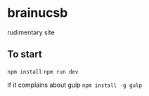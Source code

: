 # brainucsb
rudimentary site

## To start 
`npm install`
`npm run dev`

if it complains about gulp `npm install -g gulp`
